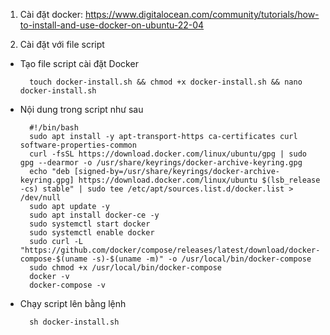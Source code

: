 1. Cài đặt docker: https://www.digitalocean.com/community/tutorials/how-to-install-and-use-docker-on-ubuntu-22-04

2. Cài đặt với file script

- Tạo file script cài đặt Docker
  ```
    touch docker-install.sh && chmod +x docker-install.sh && nano docker-install.sh
  ```
- Nội dung trong script như sau
  ```
    #!/bin/bash
    sudo apt install -y apt-transport-https ca-certificates curl software-properties-common
    curl -fsSL https://download.docker.com/linux/ubuntu/gpg | sudo gpg --dearmor -o /usr/share/keyrings/docker-archive-keyring.gpg
    echo "deb [signed-by=/usr/share/keyrings/docker-archive-keyring.gpg] https://download.docker.com/linux/ubuntu $(lsb_release -cs) stable" | sudo tee /etc/apt/sources.list.d/docker.list > /dev/null
    sudo apt update -y
    sudo apt install docker-ce -y
    sudo systemctl start docker
    sudo systemctl enable docker
    sudo curl -L "https://github.com/docker/compose/releases/latest/download/docker-compose-$(uname -s)-$(uname -m)" -o /usr/local/bin/docker-compose
    sudo chmod +x /usr/local/bin/docker-compose
    docker -v
    docker-compose -v
  ```
- Chạy script lên bằng lệnh
  ```
    sh docker-install.sh
  ```
